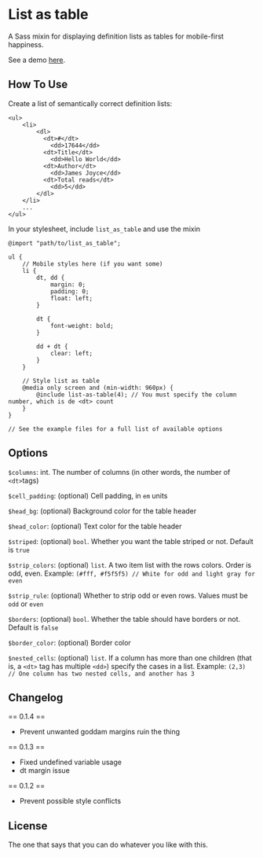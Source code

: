 List as table
==============
A Sass mixin for displaying definition lists as tables for mobile-first happiness.

See a demo [here](http://carlus.cat/static/list-as-table/).

How To Use
-----------

Create a list of semantically correct definition lists:

```
<ul>
	<li>
		<dl>
		  <dt>#</dt>
		    <dd>17644</dd>
		  <dt>Title</dt>
		    <dd>Hello World</dd>
		  <dt>Author</dt>
		    <dd>James Joyce</dd>
		  <dt>Total reads</dt>
		    <dd>5</dd>
		</dl>
	</li>
	...
</ul>

```

In your stylesheet, include `list_as_table` and use the mixin 

```
@import "path/to/list_as_table";

ul {
	// Mobile styles here (if you want some)
	li {
		dt, dd {
			margin: 0;
			padding: 0;
			float: left;
		}

		dt {
			font-weight: bold;
		}

		dd + dt {
			clear: left;
		}
	}

	// Style list as table
	@media only screen and (min-width: 960px) {
		@include list-as-table(4); // You must specify the column number, which is de <dt> count
	}
}

// See the example files for a full list of available options
```

Options
--------
`$columns`: int. The number of columns (in other words, the number of `<dt>`tags)  

`$cell_padding`: (optional) Cell padding, in `em` units 

`$head_bg`: (optional) Background color for the table header 

`$head_color`: (optional) Text color for the table header

`$striped`: (optional) `bool`. Whether you want the table striped or not. Default is `true`

`$strip_colors`: (optional) `list`. A two item list with the rows colors. Order is odd, even. Example: `(#fff, #f5f5f5) // White for odd and light gray for even`

`$strip_rule`: (optional) Whether to strip odd or even rows. Values must be `odd` or `even` 

`$borders`: (optional) `bool`. Whether the table should have borders or not. Default is `false` 

`$border_color`: (optional) Border color

`$nested_cells`: (optional) `list`. If a column has more than one children (that is, a `<dt>` tag has multiple `<dd>`) specify the cases in a list. Example: `(2,3) // One column has two nested cells, and another has 3`

Changelog
---------
== 0.1.4 ==
- Prevent unwanted goddam margins ruin the thing

== 0.1.3 ==
- Fixed undefined variable usage
- dt margin issue

== 0.1.2 ==
- Prevent possible style conflicts

License
--------
The one that says that you can do whatever you like with this.
